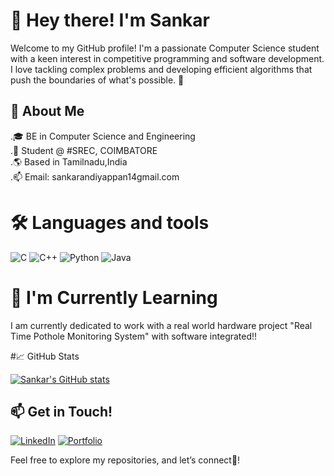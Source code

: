 # 👋 Hey there! I'm Sankar
Welcome to my GitHub profile! I'm a passionate Computer Science student with a keen interest in competitive programming and software development. I love tackling complex problems and developing efficient algorithms that push the boundaries of what's possible. 🌟

## 🚀 About Me
.🎓 BE in Computer Science and Engineering            
.💼 Student @ #SREC, COIMBATORE                               
.🌎 Based in Tamilnadu,India                                                                                               
.📫 Email: sankarandiyappan14gmail.com      

# 🛠️ Languages and tools                                                                                                                                                                       
![C](https://img.shields.io/badge/-C-00599C?style=flat-square&logo=c&logoColor=ffffff)
![C++](https://img.shields.io/badge/-C++-00599C?style=flat-square&logo=cplusplus&logoColor=ffffff)
![Python](https://img.shields.io/badge/-Python-3776AB?style=flat-square&logo=python&logoColor=ffffff)
![Java](https://img.shields.io/badge/-Java-E34F26?style=flat-square&logo=java&logoColor=ffffff)

# 🌱 I'm Currently Learning
I am currently dedicated to work with a real world hardware project "Real Time Pothole Monitoring System" with software integrated!!

#📈 GitHub Stats

[![Sankar's GitHub stats](https://github-readme-stats.vercel.app/api?username=SANKAR142005&show_icons=true&theme=tokyonight)](https://github.com/SANKAR142005/github-readme-stats&show_icons=true)                                                                                                                                                                          

## 📫 Get in Touch!                                                                                                                                                               

[![LinkedIn ](https://img.shields.io/badge/LinkedIn%20-0077B5?style=flat-square&logo=linkedin&logoColor=ffffff)](https://www.linkedin.com/in/sankarandiyappan)
[![Portfolio](https://img.shields.io/badge/Portfolio-0077B5?style=flat-square&logo=link&logoColor=ffffff)](https://sankar-portfolio.dorik.io/)


Feel free to explore my repositories, and let’s connect🤝!
                                                                                
